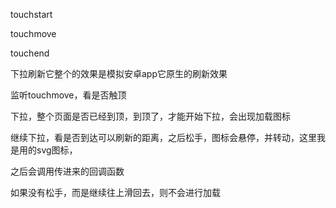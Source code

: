 touchstart

touchmove

touchend



下拉刷新它整个的效果是模拟安卓app它原生的刷新效果

监听touchmove，看是否触顶

下拉，整个页面是否已经到顶，到顶了，才能开始下拉，会出现加载图标

继续下拉，看是否到达可以刷新的距离，之后松手，图标会悬停，并转动，这里我是用的svg图标，

之后会调用传进来的回调函数

如果没有松手，而是继续往上滑回去，则不会进行加载
